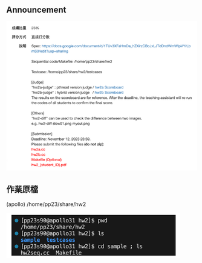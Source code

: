 ## Announcement
![announcement](/assignments/hw2%20Mandelbrot%20Set/images/announcement.png)
## 作業原檔
(apollo) /home/pp23/share/hw2

![source](/assignments/hw2%20Mandelbrot%20Set/images/source.png)